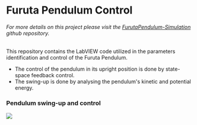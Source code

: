 # Furuta Pendulum Control

###### For more details on this project please visit the [FurutaPendulum-Simulation](https://github.com/feippolito/FurutaPendulum-Simulation/) github repository.

This repository contains the LabVIEW code utilized in the parameters identification and control of the Furuta Pendulum.
- The control of the pendulum in its upright position is done by state-space feedback control.
- The swing-up is done by analysing the pendulum's kinetic and potential energy.


### Pendulum swing-up and control

![](SwingUpAndControl.gif)
